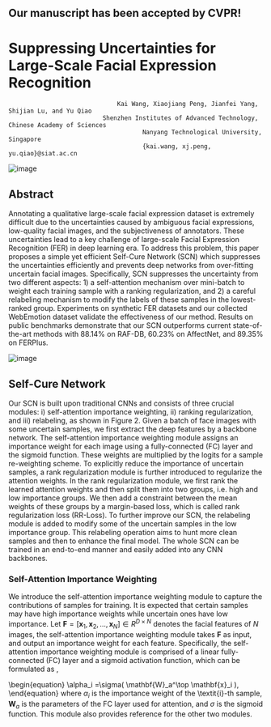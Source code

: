## Our manuscript has been accepted by CVPR! 

# Suppressing Uncertainties for Large-Scale Facial Expression Recognition

                                  Kai Wang, Xiaojiang Peng, Jianfei Yang, Shijian Lu, and Yu Qiao
                              Shenzhen Institutes of Advanced Technology, Chinese Academy of Sciences
                                         Nanyang Technological University, Singapore
                                         {kai.wang, xj.peng, yu.qiao}@siat.ac.cn
					 
![image](https://github.com/kaiwang960112/Self-Cure-Network/blob/master/imgs/scn-moti.png)

## Abstract

Annotating a qualitative large-scale facial expression dataset is extremely difficult due to the uncertainties caused by ambiguous facial expressions, low-quality facial images, and the subjectiveness of annotators. These uncertainties lead to a key challenge of large-scale Facial Expression Recognition (FER) in deep learning era. To address this problem, this paper proposes a simple yet efficient Self-Cure Network (SCN) which suppresses the uncertainties efficiently and prevents deep networks from over-fitting uncertain facial images.
	Specifically, SCN suppresses the uncertainty from two different aspects: 1) a self-attention mechanism over mini-batch to weight each training sample with a ranking regularization, and 2) a careful relabeling mechanism to modify the labels of these samples in the lowest-ranked group. Experiments on synthetic FER datasets and our collected WebEmotion dataset validate the effectiveness of our method. 
	Results on public benchmarks demonstrate that our SCN outperforms current state-of-the-art methods with 88.14% on RAF-DB, 60.23% on AffectNet, and 89.35% on FERPlus.
	
![image](https://github.com/kaiwang960112/Self-Cure-Network/blob/master/imgs/SCNpipeline.png)

## Self-Cure Network

Our SCN is built upon traditional CNNs and consists of three crucial modules: i) self-attention importance weighting, ii) ranking regularization, and iii) relabeling, as shown in Figure 2. Given a batch of face images with some uncertain samples, we first extract the deep features by a backbone network. The self-attention importance weighting module assigns an importance weight for each image using a fully-connected (FC) layer and the sigmoid function. These weights are multiplied by the logits for a sample re-weighting scheme. To explicitly reduce the importance of uncertain samples, a rank regularization module is further introduced to regularize the attention weights. In the rank regularization module, we first rank the learned attention weights and then split them into two groups, i.e. high and low importance groups. We then add a constraint between the mean weights of these groups by a margin-based loss, which is called rank regularization loss (RR-Loss). To further improve our SCN, the relabeling module is added to modify some of the uncertain samples in the low importance group. This relabeling operation aims to hunt more clean samples and then to enhance the final model. The whole SCN can be trained in an end-to-end manner and easily added into any CNN backbones.

### Self-Attention Importance Weighting
We introduce the self-attention importance weighting module to capture the contributions of samples for training. It is expected that certain samples may have high importance weights while uncertain ones have low importance. Let $\mathbf{F}=[\mathbf{x}_1, \mathbf{x}_2, \ldots, \mathbf{x}_N]\in R^{D\times N}$ denotes the facial features of $N$ images, the self-attention importance weighting module takes $\mathbf{F}$ as input, and  output an importance weight for each feature. Specifically, the self-attention importance weighting module is comprised of a linear fully-connected (FC) layer and a sigmoid activation function, which can be formulated as ,

\begin{equation}
\alpha_i =\sigma( \mathbf{W}_a^\top \mathbf{x}_i ),
\end{equation}
where $\alpha_i$ is the importance weight of the \textit{i}-th sample, $\mathbf{W}_a$ is the parameters of the FC layer used for attention, and $\sigma$ is the sigmoid function. This module also provides reference for the other two modules.



